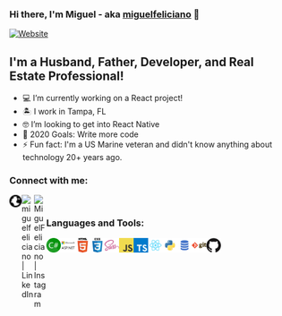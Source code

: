 ### Hi there, I'm Miguel - aka [miguelfeliciano][website] 👋

[![Website](https://img.shields.io/website?label=miguelfeliciano.com&style=for-the-badge&url=http%3A%2F%2Fmiguelfeliciano.com)](http://miguelfeliciano.com)


## I'm a Husband, Father, Developer, and Real Estate Professional!

- 💻 I’m currently working on a React project!
- 🏝 I work in Tampa, FL
- 🤓 I’m looking to get into React Native
- 🥅 2020 Goals: Write more code
- ⚡ Fun fact: I'm a US Marine veteran and didn't know anything about technology 20+ years ago.

### Connect with me:

[<img align="left" alt="miguelfeliciano.com" width="22px" src="https://raw.githubusercontent.com/iconic/open-iconic/master/svg/globe.svg" />][website]
[<img align="left" alt="miguelfeliciano | LinkedIn" width="22px" src="https://cdn.jsdelivr.net/npm/simple-icons@v3/icons/linkedin.svg" />][linkedin]
[<img align="left" alt="MiguelFeliciano | Instagram" width="22px" src="https://cdn.jsdelivr.net/npm/simple-icons@v3/icons/instagram.svg" />][instagram]

<br />

### Languages and Tools:
<img align="left" alt="C#" width="26px" src="https://raw.githubusercontent.com/github/explore/80688e429a7d4ef2fca1e82350fe8e3517d3494d/topics/csharp/csharp.png" />
<img align="left" alt="ASP.NET" width="26px" src="https://raw.githubusercontent.com/github/explore/80688e429a7d4ef2fca1e82350fe8e3517d3494d/topics/aspnet/aspnet.png" />
<img align="left" alt="HTML5" width="26px" src="https://raw.githubusercontent.com/github/explore/80688e429a7d4ef2fca1e82350fe8e3517d3494d/topics/html/html.png" />
<img align="left" alt="CSS3" width="26px" src="https://raw.githubusercontent.com/github/explore/80688e429a7d4ef2fca1e82350fe8e3517d3494d/topics/css/css.png" />
<img align="left" alt="Sass" width="26px" src="https://raw.githubusercontent.com/github/explore/80688e429a7d4ef2fca1e82350fe8e3517d3494d/topics/sass/sass.png" />
<img align="left" alt="JavaScript" width="26px" src="https://raw.githubusercontent.com/github/explore/80688e429a7d4ef2fca1e82350fe8e3517d3494d/topics/javascript/javascript.png" />
<img align="left" alt="TypeScript" width="26px" src="https://raw.githubusercontent.com/github/explore/80688e429a7d4ef2fca1e82350fe8e3517d3494d/topics/typescript/typescript.png" />
<img align="left" alt="React" width="26px" src="https://raw.githubusercontent.com/github/explore/80688e429a7d4ef2fca1e82350fe8e3517d3494d/topics/react/react.png" />
<img align="left" alt="Python" width="26px" src="https://raw.githubusercontent.com/github/explore/80688e429a7d4ef2fca1e82350fe8e3517d3494d/topics/python/python.png" />
<img align="left" alt="SQL" width="26px" src="https://raw.githubusercontent.com/github/explore/80688e429a7d4ef2fca1e82350fe8e3517d3494d/topics/sql/sql.png" />
<img align="left" alt="Git" width="26px" src="https://raw.githubusercontent.com/github/explore/80688e429a7d4ef2fca1e82350fe8e3517d3494d/topics/git/git.png" />
<img align="left" alt="GitHub" width="26px" src="https://raw.githubusercontent.com/github/explore/78df643247d429f6cc873026c0622819ad797942/topics/github/github.png" />


[website]: http://miguelfeliciano.com
[twitter]: https://twitter.com/miguelfeliciano
[youtube]: https://youtube.com/miguelfeliciano
[instagram]: https://instagram.com/miguelfeliciano
[linkedin]: https://linkedin.com/in/miguelfeliciano
